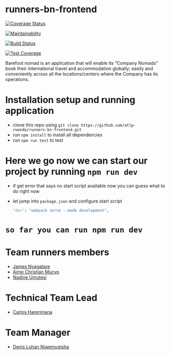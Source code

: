 # runners-bn-frontend

[![Coverage Status](https://coveralls.io/repos/github/atlp-rwanda/runners-bn-frontend/badge.svg?branch=develop)](https://coveralls.io/github/atlp-rwanda/runners-bn-frontend?branch=develop)

[![Maintainability](https://api.codeclimate.com/v1/badges/a23a117b88dd1ee1305d/maintainability)](https://codeclimate.com/github/atlp-rwanda/runners-bn-frontend/maintainability)

[![Build Status](https://travis-ci.org/atlp-rwanda/runners-bn-frontend.svg?branch=develop)](https://travis-ci.org/atlp-rwanda/runners-bn-frontend)

[![Test Coverage](https://api.codeclimate.com/v1/badges/a23a117b88dd1ee1305d/test_coverage)](https://codeclimate.com/github/atlp-rwanda/runners-bn-frontend/test_coverage)

Barefoot nomad is an application that will enable its “Company Nomads” book their international travel and accommodation globally; easily and conveniently across all the locations/centers where the Company has its operations.

# Installation setup and running application

- clone this repo using `git clone https://github.com/atlp-rwanda/runners-bn-frontend.git`
- run `npm install` to install all dependencies
- run `npm run test` to test

# Here we go now we can start our project by running `npm run dev`

- if get error that says no start script available now you can guess what to do right now

- let jump into `package.json` and configure start script

  ```python
  "dev": "webpack serve --mode development",

  ```

# `so far you can run npm run dev`

# Team runners members

- [James Nyagatare](https://github.com/James-nyagatare/)
- [Aime Christian Mucyo](https://github.com/Mucyo-Aime-Christian/)
- [Nadine Umutesi](https://github.com/unadine)

# Technical Team Lead

- [Carlos Harerimana](https://github.com/harerakalex)

# Team Manager

- [Denis Lohan Niwemugisha](https://github.com/denislohan)
